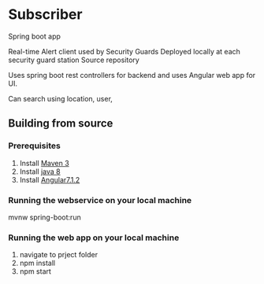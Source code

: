 # Subscriber

Spring boot app 

Real-time Alert client used by Security Guards
Deployed locally at each security guard station
Source repository

Uses spring boot rest controllers for backend and uses Angular web app for UI.

Can search using location, user, 

## Building from source

### Prerequisites 
1. Install [Maven 3]( https://maven.apache.org/)
2. Install [java 8]( http://www.oracle.com/technetwork/java/javase/downloads/jdk8-downloads-2133151.html)
3. Install [Angular7.1.2](https://www.npmjs.com/package/@angular/cli?activeTab=versions)



### Running the webservice on your local machine
mvnw spring-boot:run

### Running the web app on your local machine
1. navigate to prject folder
2. npm install
3. npm start
